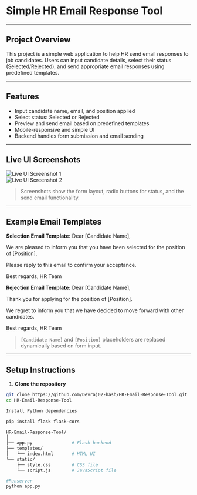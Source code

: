 # Simple HR Email Response Tool

---

## **Project Overview**
This project is a simple web application to help HR send email responses to job candidates. Users can input candidate details, select their status (Selected/Rejected), and send appropriate email responses using predefined templates.

---

## **Features**
- Input candidate name, email, and position applied
- Select status: Selected or Rejected
- Preview and send email based on predefined templates
- Mobile-responsive and simple UI
- Backend handles form submission and email sending

---

## **Live UI Screenshots**
![Live UI Screenshot 1](assets/live-ui-1.png)  
![Live UI Screenshot 2](assets/live-ui-2.png)  

> Screenshots show the form layout, radio buttons for status, and the send email functionality.

---

## **Example Email Templates**

**Selection Email Template:**
Dear [Candidate Name],

We are pleased to inform you that you have been selected for the position of [Position].

Please reply to this email to confirm your acceptance.

Best regards,
HR Team

**Rejection Email Template:**
Dear [Candidate Name],

Thank you for applying for the position of [Position].

We regret to inform you that we have decided to move forward with other candidates.

Best regards,
HR Team

> `[Candidate Name]` and `[Position]` placeholders are replaced dynamically based on form input.

---

## **Setup Instructions**

1. **Clone the repository**
```bash
git clone https://github.com/Devraj02-hash/HR-Email-Response-Tool.git
cd HR-Email-Response-Tool

Install Python dependencies

pip install flask flask-cors

HR-Email-Response-Tool/
│
├── app.py               # Flask backend
├── templates/
│   └── index.html       # HTML UI
└── static/
    ├── style.css        # CSS file
    └── script.js        # JavaScript file

#Runserver
python app.py


